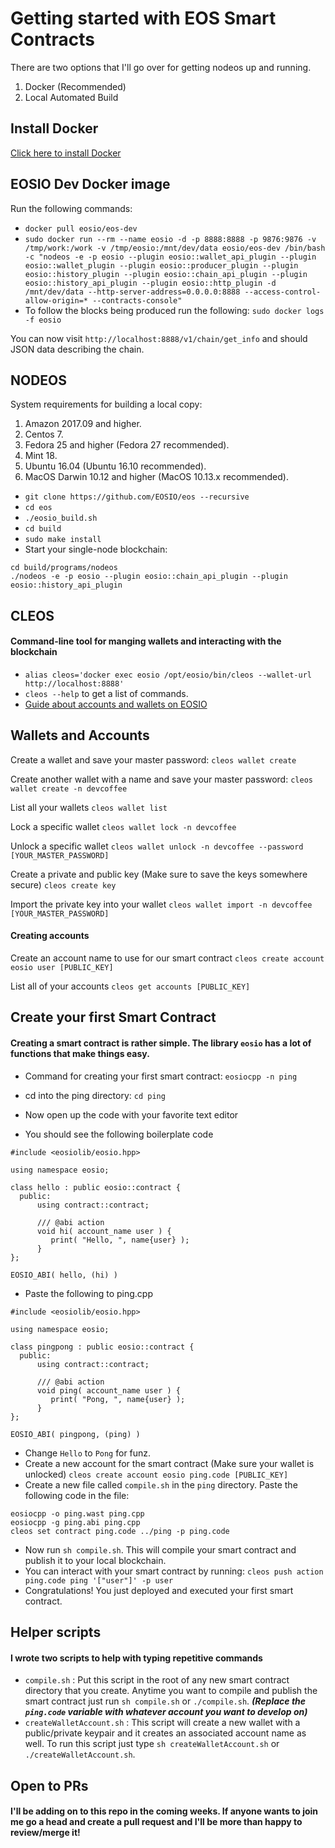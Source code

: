 # Getting started with EOS Smart Contracts
There are two options that I'll go over for getting nodeos up and running.
1. Docker (Recommended)
2. Local Automated Build

## Install Docker
[Click here to install Docker](https://docs.docker.com/install/)

## EOSIO Dev Docker image
Run the following commands:
- `docker pull eosio/eos-dev`
- `sudo docker run --rm --name eosio -d -p 8888:8888 -p 9876:9876 -v /tmp/work:/work -v /tmp/eosio:/mnt/dev/data eosio/eos-dev /bin/bash -c "nodeos -e -p eosio --plugin eosio::wallet_api_plugin --plugin eosio::wallet_plugin --plugin eosio::producer_plugin --plugin eosio::history_plugin --plugin eosio::chain_api_plugin --plugin eosio::history_api_plugin --plugin eosio::http_plugin -d /mnt/dev/data --http-server-address=0.0.0.0:8888 --access-control-allow-origin=* --contracts-console"`
- To follow the blocks being produced run the following: `sudo docker logs -f eosio`

You can now visit `http://localhost:8888/v1/chain/get_info` and should JSON data describing the chain.

## NODEOS

System requirements for building a local copy:
1. Amazon 2017.09 and higher.
2. Centos 7.
3. Fedora 25 and higher (Fedora 27 recommended).
4. Mint 18.
5. Ubuntu 16.04 (Ubuntu 16.10 recommended).
6. MacOS Darwin 10.12 and higher (MacOS 10.13.x recommended).

- `git clone https://github.com/EOSIO/eos --recursive`
- `cd eos`
- `./eosio_build.sh`
- `cd build`
- `sudo make install`
- Start your single-node blockchain:
```
cd build/programs/nodeos
./nodeos -e -p eosio --plugin eosio::chain_api_plugin --plugin eosio::history_api_plugin
```


## CLEOS
#### Command-line tool for manging wallets and interacting with the blockchain
- `alias cleos='docker exec eosio /opt/eosio/bin/cleos --wallet-url http://localhost:8888'`
- `cleos --help` to get a list of commands.
- [Guide about accounts and wallets on EOSIO](https://developers.eos.io/eosio-nodeos/docs/learn-about-wallets-keys-and-accounts-with-cleos)

## Wallets and Accounts
Create a wallet and save your master password:
`cleos wallet create`

Create another wallet with a name and save your master password:
`cleos wallet create -n devcoffee`

List all your wallets
`cleos wallet list`

Lock a specific wallet
`cleos wallet lock -n devcoffee`

Unlock a specific wallet
`cleos wallet unlock -n devcoffee --password [YOUR_MASTER_PASSWORD]`

Create a private and public key (Make sure to save the keys somewhere secure)
`cleos create key`

Import the private key into your wallet
`cleos wallet import -n devcoffee [YOUR_MASTER_PASSWORD]`

#### Creating accounts

Create an account name to use for our smart contract
`cleos create account eosio user [PUBLIC_KEY]`

List all of your accounts
`cleos get accounts [PUBLIC_KEY]`

## Create your first Smart Contract
#### Creating a smart contract is rather simple. The library `eosio` has a lot of functions that make things easy.

- Command for creating your first smart contract:  `eosiocpp -n ping`
- cd into the ping directory: `cd ping`
- Now open up the code with your favorite text editor

- You should see the following boilerplate code
```
#include <eosiolib/eosio.hpp>

using namespace eosio;

class hello : public eosio::contract {
  public:
      using contract::contract;

      /// @abi action
      void hi( account_name user ) {
         print( "Hello, ", name{user} );
      }
};

EOSIO_ABI( hello, (hi) )
```

- Paste the following to ping.cpp
```
#include <eosiolib/eosio.hpp>

using namespace eosio;

class pingpong : public eosio::contract {
  public:
      using contract::contract;

      /// @abi action
      void ping( account_name user ) {
         print( "Pong, ", name{user} );
      }
};

EOSIO_ABI( pingpong, (ping) )
```

- Change `Hello` to `Pong` for funz.
- Create a new account for the smart contract (Make sure your wallet is unlocked) `cleos create account eosio ping.code [PUBLIC_KEY]`
- Create a new file called `compile.sh` in the `ping` directory. Paste the following code in the file:
```
eosiocpp -o ping.wast ping.cpp
eosiocpp -g ping.abi ping.cpp
cleos set contract ping.code ../ping -p ping.code
```
- Now run `sh compile.sh`. This will compile your smart contract and publish it to your local blockchain.
- You can interact with your smart contract by running: `cleos push action ping.code ping '["user"]' -p user`
- Congratulations! You just deployed and executed your first smart contract.

## Helper scripts
#### I wrote two scripts to help with typing repetitive commands

- `compile.sh` : Put this script in the root of any new smart contract directory that you create. Anytime you want to compile and publish the smart contract just run `sh compile.sh` or `./compile.sh`. ***(Replace the `ping.code` variable with whatever account you want to develop on)***
- `createWalletAccount.sh` : This script will create a new wallet with a public/private keypair and it creates an associated account name as well. To run this script just type `sh createWalletAccount.sh` or `./createWalletAccount.sh`.

## Open to PRs
#### I'll be adding on to this repo in the coming weeks. If anyone wants to join me go a head and create a pull request and I'll be more than happy to review/merge it!
